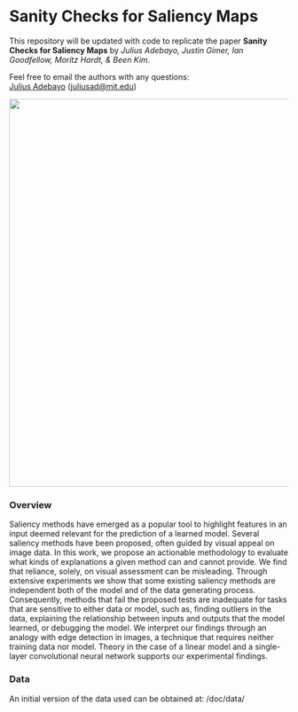Sanity Checks for Saliency Maps
=====================
This repository will be updated with code to replicate the paper
**Sanity Checks for Saliency Maps** by *Julius Adebayo, Justin 
Gimer, Ian Goodfellow, Moritz Hardt, & Been Kim*.

Feel free to email the authors with any questions:  
[Julius Adebayo](https://github.com/adebayoj) (juliusad@mit.edu)

<img src="https://raw.githubusercontent.com/adebayoj/sanity_checks_saliency/master/doc/figures/saliency_methods_and_edge_detector.png" width="700">


### Overview

Saliency methods have emerged as a popular tool to highlight
features in an input deemed relevant for the prediction of a 
learned model. Several saliency methods have been proposed, often 
guided by visual appeal on image data. In this work, we propose 
an actionable methodology to evaluate what kinds of explanations 
a given method can and cannot provide. We find that reliance, 
solely, on visual assessment can be misleading. Through extensive
experiments we show that some existing saliency methods are 
independent both of the model and of the data generating process.
Consequently, methods that fail the proposed tests are 
inadequate for tasks that are sensitive to either data or model,
such as, finding outliers in the data, explaining the 
relationship between inputs and outputs that the model learned,
or debugging the model. We interpret our findings through an 
analogy with edge detection in images, a technique that requires 
neither training data nor model. Theory in the case of a 
linear model and a single-layer convolutional neural network
supports our experimental findings.

   

### Data

An initial version of the data used can be obtained at: 
/doc/data/
